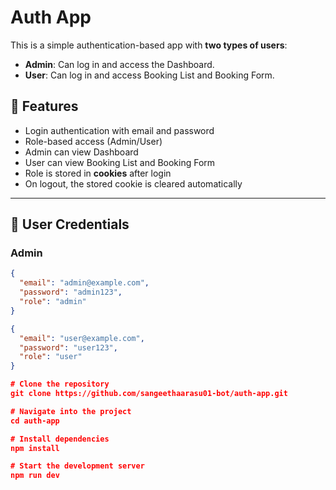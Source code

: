 # Auth App

This is a simple authentication-based app with **two types of users**:  
- **Admin**: Can log in and access the Dashboard.  
- **User**: Can log in and access Booking List and Booking Form.  

## 🚀 Features
- Login authentication with email and password
- Role-based access (Admin/User)
- Admin can view Dashboard
- User can view Booking List and Booking Form
- Role is stored in **cookies** after login
- On logout, the stored cookie is cleared automatically

---

## 👥 User Credentials

### Admin
```json
{ 
  "email": "admin@example.com", 
  "password": "admin123", 
  "role": "admin" 
}

{ 
  "email": "user@example.com", 
  "password": "user123", 
  "role": "user" 
}

# Clone the repository
git clone https://github.com/sangeethaarasu01-bot/auth-app.git

# Navigate into the project
cd auth-app

# Install dependencies
npm install

# Start the development server
npm run dev